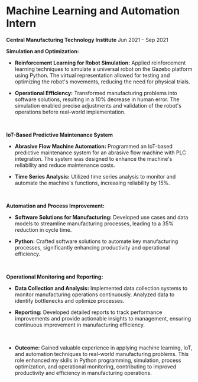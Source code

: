 
# Machine Learning and Automation Intern
**Central Manufacturing Technology Institute**
Jun 2021 – Sep 2021
<br>

**Simulation and Optimization:**
<br>

- **Reinforcement Learning for Robot Simulation:** Applied reinforcement learning techniques to simulate a universal robot on the Gazebo platform using Python. The virtual representation allowed for testing and optimizing the robot's movements, reducing the need for physical trials.


- **Operational Efficiency:** Transformed manufacturing problems into software solutions, resulting in a 10% decrease in human error. The simulation enabled precise adjustments and validation of the robot's operations before real-world implementation.


<br>

**IoT-Based Predictive Maintenance System**
<br>

- **Abrasive Flow Machine Automation:** Programmed an IoT-based predictive maintenance system for an abrasive flow machine with PLC integration. The system was designed to enhance the machine's reliability and reduce maintenance costs.


- **Time Series Analysis:** Utilized time series analysis to monitor and automate the machine's functions, increasing reliability by 15%.

<br>

**Automation and Process Improvement:**
<br>

- **Software Solutions for Manufacturing:** Developed use cases and data models to streamline manufacturing processes, leading to a 35% reduction in cycle time.

- **Python:** Crafted software solutions to automate key manufacturing processes, significantly enhancing productivity and operational efficiency.
<br>

**Operational Monitoring and Reporting:**
<br>

- **Data Collection and Analysis:** Implemented data collection systems to monitor manufacturing operations continuously. Analyzed data to identify bottlenecks and optimize processes.

- **Reporting:** Developed detailed reports to track performance improvements and provide actionable insights to management, ensuring continuous improvement in manufacturing efficiency.
<br>

- **Outcome:** Gained valuable experience in applying machine learning, IoT, and automation techniques to real-world manufacturing problems. This role enhanced my skills in Python programming, simulation, process optimization, and operational monitoring, contributing to improved productivity and efficiency in manufacturing operations.
<!-- **[<i class="fa-solid fa-circle-info"></i> Learn More](../pages/experience.html)** -->

